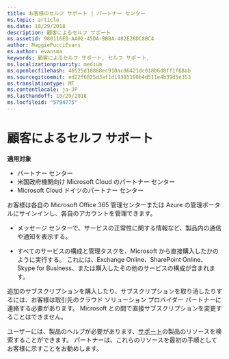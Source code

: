 ```yaml
---
title: お客様のセルフ サポート | パートナー センター
ms.topic: article
ms.date: 10/29/2018
description: 顧客によるセルフ サポート
ms.assetid: 980116E0-AA02-45DA-BBBA-482E28DC8BC4
author: MaggiePucciEvans
ms.author: evansma
keywords: 顧客によるセルフ サポート, セルフ サポート,
ms.localizationpriority: medium
ms.openlocfilehash: 46525d10888ec910ac86421dc018b6d8ff1f68ab
ms.sourcegitcommit: ed22f6825d3af1d19385198b4d511e4b39d5e353
ms.translationtype: MT
ms.contentlocale: ja-JP
ms.lasthandoff: 10/29/2018
ms.locfileid: "5794775"
---
```

# <a name="customer-self-support"></a>顧客によるセルフ サポート

**適用対象**

-  パートナー センター
-  米国政府機関向け Microsoft Cloud のパートナー センター
-  Microsoft Cloud ドイツのパートナー センター

お客様は各自の Microsoft Office 365 管理センターまたは Azure の管理ポータルにサインインし、各自のアカウントを管理できます。

-   メッセージ センターで、サービスの正常性に関する情報など、製品内の通信や通知を表示する。

-   すべてのサービスの構成と管理タスクを、Microsoft から直接購入したかのように実行する。 これには、Exchange Online、SharePoint Online、Skype for Business、または購入したその他のサービスの構成が含まれます。

追加のサブスクリプションを購入したり、サブスクリプションを取り消したりするには、お客様は取引先のクラウド ソリューション プロバイダー パートナーに連絡する必要があります。 Microsoft との間で直接サブスクリプションを変更することはできません。

ユーザーには、製品のヘルプが必要があります、[サポート](https://partnercenter.microsoft.com/partner/support)の製品のリソースを検索することができます。 パートナーは、これらのリソースを最初の手順としてお客様に示すことをお勧めします。

 

 



